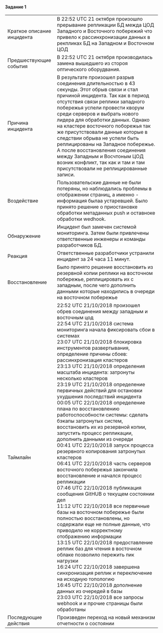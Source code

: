 #### Задание 1
|                            |                                                                                                                                                                                                                                                                                                                                                                                                                                                                                                                                                                                                                                                                                                                                                                                                                                                                                                                                                                                                                                                                                                                                                                                                                                                                                                                                                                                                                                                                                                                                                                    |
|----------------------------|--------------------------------------------------------------------------------------------------------------------------------------------------------------------------------------------------------------------------------------------------------------------------------------------------------------------------------------------------------------------------------------------------------------------------------------------------------------------------------------------------------------------------------------------------------------------------------------------------------------------------------------------------------------------------------------------------------------------------------------------------------------------------------------------------------------------------------------------------------------------------------------------------------------------------------------------------------------------------------------------------------------------------------------------------------------------------------------------------------------------------------------------------------------------------------------------------------------------------------------------------------------------------------------------------------------------------------------------------------------------------------------------------------------------------------------------------------------------------------------------------------------------------------------------------------------------|
| Краткое описание инцидента | В 22:52 UTC 21 октября произошло прерывание репликации БД межда ЦОД Западного и Восточного побережий что привело к рассинхронизации данных в рекпликах БД на Западном и Восточном ЦОД                                                                                                                                                                                                                                                                                                                                                                                                                                                                                                                                                                                                                                                                                                                                                                                                                                                                                                                                                                                                                                                                                                                                                                                                                                                                                                                                                                              |
| Предшествующие события     | В 22:52 UTC 21 октября производилась замена вышедшего из стороя оптического оборудвания.                                                                                                                                                                                                                                                                                                                                                                                                                                                                                                                                                                                                                                                                                                                                                                                                                                                                                                                                                                                                                                                                                                                                                                                                                                                                                                                                                                                                                                                                           |
| Причина инцидента          | В результате произошел разрыв соединения длительностью в 43 секунды. Этот обрыв связи и стал причиной инцидента. Так как в период отсутствия связи реплики западного побережья успели провести кворум среди серверов и выбрать нового лидера для обработки данных. Однако на кластере восточного поборежья так же присутствовали данные которые в следствии обрыва не успели быть реплицированы на Западное побережье. А после восстановления соединения между Западным и Восчтоным ЦОД возник конфликт, так как и там и там присутствовали не реплицированные записи.                                                                                                                                                                                                                                                                                                                                                                                                                                                                                                                                                                                                                                                                                                                                                                                                                                                                                                                                                                                             |
| Воздействие                | Пользовательские данные не были потеряны, но наблюдались проблемы в отображении страниц, а именно - информация былаа устаревшей. Было принято решение о приостановке обработки метаданных push и оставноке обработки wedhook.                                                                                                                                                                                                                                                                                                                                                                                                                                                                                                                                                                                                                                                                                                                                                                                                                                                                                                                                                                                                                                                                                                                                                                                                                                                                                                                                      |
| Обнаружение                | Инцидент был замечен системой мониторинга. Затем были привлечены ответственные инженеры и команды разработчиков БД.                                                                                                                                                                                                                                                                                                                                                                                                                                                                                                                                                                                                                                                                                                                                                                                                                                                                                                                                                                                                                                                                                                                                                                                                                                                                                                                                                                                                                                                |
| Реакция                    | Ответственные разработчики устранили инцидент за 24 часа 11 минут.                                                                                                                                                                                                                                                                                                                                                                                                                                                                                                                                                                                                                                                                                                                                                                                                                                                                                                                                                                                                                                                                                                                                                                                                                                                                                                                                                                                                                                                                                                 |
| Восстановление             | Было принято решение восстановить из резервной копии реплики на восточном побережье, реплицировать их с западным, после чего дополнить данными которые находились в очереди на восточном побережье                                                                                                                                                                                                                                                                                                                                                                                                                                                                                                                                                                                                                                                                                                                                                                                                                                                                                                                                                                                                                                                                                                                                                                                                                                                                                                                                                                 |
| Таймлайн                   | 22:52 UTC 21/10/2018 произошел обрев соединения между западным и восточным цод <br> 22:54 UTC 21/10/2018 система мониторинга начала фиксировать сбои в системах <br> 23:07 UTC 21/10/2018 блокировка инструментов развертывания, определение причины сбоев: рассинхронизация кластеров <br> 23:13 UTC 21/10/2018 определения масштаба инцидента: затронуты несколько кластеров <br> 23:19 UTC 21/10/2018 определение первичных действий для остановки ухудшения последствий инцидента <br> 00:05 UTC 22/10/2018 определение плана по восстановлению работоспособности системы: сделать бэкапы затронутых систем, восстановить их из резервной копии, запустить процесс репликации, дополнить данными из очереди <br> 00:41 UTC 22/10/2018 запуск процесса резервного копирования затронутых кластеров <br> 06:41 UTC 22/10/2018 часть серверов восточного побережья закончила восстановление и начался процесс репликации <br> 07:46 UTC 22/10/2018 публикация сообщения GitHUB  о текущем состоянии дел <br> 11:12 UTC 22/10/2018 все первичные базы на восточном побережье были полностью восстановлены, но содержали еще не полные данные, что приводило не корректному отображению информации <br> 13:15 UTC 22/10/2018 предоставление реплик баз для чтения в восточном облаке позволило пережить пик нагрузки <br> 16:24 UTC 22/10/2018 завершена синхронизация реплик и переключение на исходную топологию <br> 16:45 UTC 22/10/2018 дополнение данных из очередей в базы <br> 23:03 UTC 22/10/2018 все запросы webhook и и прочие страницы были обработаны |
| Последующие действия       | Произведен переход на новый механизм отчетности о состоянии                                                                                                                                                                                                                                                                                                                                                                                                                                                                                                                                                                                                                                                                                                                                                                                                                                                                                                                                                                                                                                                                                                                                                                                                                                                                                                                                                                                                                                                                                                        |